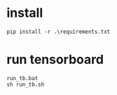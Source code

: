 # install
```
pip install -r .\requirements.txt
```

# run tensorboard
```
run_tb.bat
sh run_tb.sh
```
